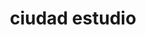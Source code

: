 ---
pid: CH431
title: ciudad estudio
location_transcription: estatua sobre la istoria
zipcode: 
outside_phl: 
neighborhood: 
age: '55'
age_range: 50-59
instagram: 
image_file_name: CH_431.jpg
proposal_transcription: sobre todo do creatibidad
topic: Art
topic_summary: '0'
type: Other No Form
keywords_other: 
credit: Juan Garcio Flore
image_labels: 
twitter: 
facebook: 
permalink: "/monuments/ch431/"
layout: item-page
---